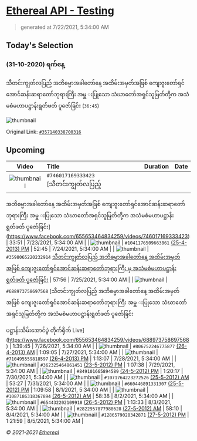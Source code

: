 # [Ethereal API - Testing](https://www.facebook.com/103302041643161)

> generated at 7/22/2021, 5:34:00 AM

## Today's Selection

### (31-10-2020) ရက်နေ့
သီတင်းကျွတ်လပြည့် 
အဘိဓမ္မာအခါတော်နေ့ အထိမ်းအမှတ်အဖြစ်
ကျေးဇူးတော်ရှင်အောင်ဆန်းဆရာတော်ဘုရားကြီး
အမှူ းပြုသော သံဃာတော်အရှင်သူမြတ်တို့က
အသံမစဲမဟာပဋ္ဌာန်းရွတ်ဖတ် ပူဇော်ခြင်း (`36:45`)

![thumbnail](https://scontent-sin6-3.xx.fbcdn.net/v/t15.13418-10/p235x350/121910159_664351274473699_2951678076977493956_n.jpg?_nc_cat=110&ccb=1-3&_nc_sid=ad6a45&_nc_ohc=BNdDvR6d50oAX9k0kkK&_nc_oc=AQlwW2OLuh8DawaEIHr2u6G3xoWPWkjs7WBUdyMWfJYvDx7OsXcnoc7Ily_ieKTYuns&_nc_ht=scontent-sin6-3.xx&oh=629698c1fd7302d3f15d4b1356e0dffb&oe=60F9BC35)

Original Link: [`#357140338700316`](https://www.facebook.com/655653464834259/videos/357140338700316)

## Upcoming

| Video | Title | Duration | Date |
|:-----:|:------|---------:|-------------:|
| ![thumbnail](https://scontent-sin6-4.xx.fbcdn.net/v/t15.13418-10/p235x350/121893542_381790829619543_4457673216886628143_n.jpg?_nc_cat=100&ccb=1-3&_nc_sid=ad6a45&_nc_ohc=xzmSBtYS2nwAX_sPJF3&_nc_ht=scontent-sin6-4.xx&oh=5a455cfcea3c848179e767bee97b5615&oe=60F9E2A2) | `#746017169333423` [သီတင်းကျွတ်လပြည့် 
အဘိဓမ္မာအခါတော်နေ့ အထိမ်းအမှတ်အဖြစ်
ကျေးဇူးတော်ရှင်အောင်ဆန်းဆရာတော်ဘုရားကြီး
အမှူ းပြုသော သံဃာတော်အရှင်သူမြတ်တို့က
အသံမစဲမဟာပဋ္ဌာန်းရွတ်ဖတ် ပူဇော်ခြင်း](https://www.facebook.com/655653464834259/videos/746017169333423) | 33:51 | 7/23/2021, 5:34:00 AM |
| ![thumbnail](https://scontent-sin6-3.xx.fbcdn.net/v/t15.5256-10/121855882_1041180836330095_4809581992780361822_n.jpg?_nc_cat=110&ccb=1-3&_nc_sid=ad6a45&_nc_ohc=pDt13ocY2s0AX-Pwbb9&tn=os14YXKstTHqwWrT&_nc_ht=scontent-sin6-3.xx&oh=9709c073d562a78f4a489314ec343ce8&oe=60F9E6D5) | `#1041176509663861` [(25-4-2013) PM](https://www.facebook.com/655653464834259/videos/1041176509663861) | 52:45 | 7/24/2021, 5:34:00 AM |
| ![thumbnail](https://scontent-sin6-3.xx.fbcdn.net/v/t15.13418-10/p235x350/121778065_430401527943072_1402494700425209641_n.jpg?_nc_cat=110&ccb=1-3&_nc_sid=ad6a45&_nc_ohc=Pv740KCAobYAX9Iw8_c&_nc_ht=scontent-sin6-3.xx&oh=ae7dea9b051452b9619cf9d5bca09b05&oe=60FA63C5) | `#3598065220232914` [သီတင်းကျွတ်လပြည့် 
အဘိဓမ္မာအခါတော်နေ့ အထိမ်းအမှတ်အဖြစ်
ကျေးဇူးတော်ရှင်အောင်ဆန်းဆရာတော်ဘုရားကြီး မှ
အသံမစဲမဟာပဋ္ဌာန်းရွတ်ဖတ် ပူဇော်ခြင်း](https://www.facebook.com/655653464834259/videos/3598065220232914) | 57:56 | 7/25/2021, 5:34:00 AM |
| ![thumbnail](https://scontent-sin6-2.xx.fbcdn.net/v/t15.13418-10/p235x350/121926707_1055903638183100_3601939515761907430_n.jpg?_nc_cat=105&ccb=1-3&_nc_sid=ad6a45&_nc_ohc=w8MrXgWXxCcAX-yxVHv&_nc_ht=scontent-sin6-2.xx&oh=d6955fca9a637ffe500bf35ac8db1e52&oe=60FB022E) | `#688973758697568` [သီတင်းကျွတ်လပြည့် 
အဘိဓမ္မာအခါတော်နေ့ အထိမ်းအမှတ်အဖြစ်
ကျေးဇူးတော်ရှင်အောင်ဆန်းဆရာတော်ဘုရားကြီး
အမှူ းပြုသော သံဃာတော်အရှင်သူမြတ်တို့က
အသံမစဲမဟာပဋ္ဌာန်းရွတ်ဖတ် ပူဇော်ခြင်း

ပဋ္ဌာန်းသိမ်းအောင်ပွဲ တိုက်ရိုက် Live](https://www.facebook.com/655653464834259/videos/688973758697568) | 1:39:45 | 7/26/2021, 5:34:00 AM |
| ![thumbnail](https://scontent-sin6-3.xx.fbcdn.net/v/t15.5256-10/121836359_806758943441874_6063748157565475231_n.jpg?_nc_cat=110&ccb=1-3&_nc_sid=ad6a45&_nc_ohc=d-KlkQYr3oYAX_0SxuN&_nc_ht=scontent-sin6-3.xx&oh=5393dead20b7ea5b83e426b3ccd4e8a8&oe=60FAABC1) | `#806752246775877` [(26-4-2013) AM](https://www.facebook.com/655653464834259/videos/806752246775877) | 1:09:05 | 7/27/2021, 5:34:00 AM |
| ![thumbnail](https://scontent-sin6-3.xx.fbcdn.net/v/t15.5256-10/121914398_710502963151190_3154231356406212263_n.jpg?_nc_cat=110&ccb=1-3&_nc_sid=ad6a45&_nc_ohc=-W6TcX-Od_AAX9tSKrO&_nc_ht=scontent-sin6-3.xx&oh=c64e793bfaa491fd1b126aed52ab0dd7&oe=60FA0424) | `#710495559818597` [(26-4-2013) PM](https://www.facebook.com/655653464834259/videos/710495559818597) | 1:13:07 | 7/28/2021, 5:34:00 AM |
| ![thumbnail](https://scontent-sin6-2.xx.fbcdn.net/v/t15.5256-10/121915214_362331768194154_8539933828240053488_n.jpg?_nc_cat=108&ccb=1-3&_nc_sid=ad6a45&_nc_ohc=sr6oZnGN5LwAX95P4VT&tn=os14YXKstTHqwWrT&_nc_ht=scontent-sin6-2.xx&oh=34626382d85d8e0ee09c5da1ccf186d6&oe=60F9C632) | `#362325464861451` [(23-5-2012) PM](https://www.facebook.com/655653464834259/videos/362325464861451) | 1:07:38 | 7/29/2021, 5:34:00 AM |
| ![thumbnail](https://scontent-sin6-2.xx.fbcdn.net/v/t15.5256-10/121917097_849107042560718_6231313385009371051_n.jpg?_nc_cat=109&ccb=1-3&_nc_sid=ad6a45&_nc_ohc=sImIL8EM7C4AX8Htw14&_nc_ht=scontent-sin6-2.xx&oh=2efda95071814e8ddc0ba0030914f3d7&oe=60FAB74B) | `#849101665894589` [(24-5-2012) PM](https://www.facebook.com/655653464834259/videos/849101665894589) | 1:20:17 | 7/30/2021, 5:34:00 AM |
| ![thumbnail](https://scontent-sin6-4.xx.fbcdn.net/v/t15.5256-10/121896054_1071771019938513_7220165293881938956_n.jpg?_nc_cat=103&ccb=1-3&_nc_sid=ad6a45&_nc_ohc=LIE8M-_Tu0sAX-4_U2T&tn=os14YXKstTHqwWrT&_nc_ht=scontent-sin6-4.xx&oh=fcf287522f43c43d76f3969eb6d76d7a&oe=60FA2158) | `#1071764223272526` [(25-5-2012) AM](https://www.facebook.com/655653464834259/videos/1071764223272526) | 53:27 | 7/31/2021, 5:34:00 AM |
| ![thumbnail](https://scontent-sin6-4.xx.fbcdn.net/v/t15.5256-10/121900087_660452904664039_189197618883896955_n.jpg?_nc_cat=100&ccb=1-3&_nc_sid=ad6a45&_nc_ohc=LEWUlMkjWIQAX-vLjkU&_nc_ht=scontent-sin6-4.xx&oh=6f817b3b13dbed3ffe06872cb2eecf42&oe=60FA3037) | `#660446891331307` [(25-5-2012) PM](https://www.facebook.com/655653464834259/videos/660446891331307) | 1:09:58 | 8/1/2021, 5:34:00 AM |
| ![thumbnail](https://scontent-sin6-3.xx.fbcdn.net/v/t15.5256-10/121856043_1087191185034074_4347557119285588697_n.jpg?_nc_cat=106&ccb=1-3&_nc_sid=ad6a45&_nc_ohc=zZE5kEkf5CsAX_cYJ19&_nc_oc=AQlXZOM8h0BL5MzSnmgzmCo4fWS4WyCYaJPMFMUCtOm3pL01ujcN5te1vsR-RnbQYEs&_nc_ht=scontent-sin6-3.xx&oh=5851edcf376b1440108275d3038c128e&oe=60FACA03) | `#1087186318367894` [(26-5-2012) AM](https://www.facebook.com/655653464834259/videos/1087186318367894) | 58:38 | 8/2/2021, 5:34:00 AM |
| ![thumbnail](https://scontent-sin6-4.xx.fbcdn.net/v/t15.5256-10/121857923_654440765442395_1021779604275428046_n.jpg?_nc_cat=101&ccb=1-3&_nc_sid=ad6a45&_nc_ohc=K9HizOFocboAX_ScXur&_nc_ht=scontent-sin6-4.xx&oh=7ada74ee7ba4212a9f32e47f88c452f4&oe=60FB03DA) | `#654432202109918` [(26-5-2012) PM](https://www.facebook.com/655653464834259/videos/654432202109918) | 1:13:33 | 8/3/2021, 5:34:00 AM |
| ![thumbnail](https://scontent-sin6-3.xx.fbcdn.net/v/t15.5256-10/121922438_2822964431321306_1371895640067960544_n.jpg?_nc_cat=110&ccb=1-3&_nc_sid=ad6a45&_nc_ohc=UD--FWZARP8AX_fknXN&_nc_oc=AQmrEhinIfi3n47GeEZy6YdK6evzY9XMgzwqLhOnVtZl7JXx-mkQGygxco16nxfFNZA&_nc_ht=scontent-sin6-3.xx&oh=cfe2fcb093fa698eda5c346ceff5eb08&oe=60FA049C) | `#2822957877988628` [(27-5-2012) AM](https://www.facebook.com/655653464834259/videos/2822957877988628) | 58:10 | 8/4/2021, 5:34:00 AM |
| ![thumbnail](https://scontent-sin6-4.xx.fbcdn.net/v/t15.5256-10/121929287_1286596071674500_1091650702464022340_n.jpg?_nc_cat=100&ccb=1-3&_nc_sid=ad6a45&_nc_ohc=OgAwNMz3VMcAX80e15s&_nc_ht=scontent-sin6-4.xx&oh=247d34fc5cc2139c6c01fd4ea2644787&oe=60FB795E) | `#1286579028342871` [(27-5-2012) PM](https://www.facebook.com/655653464834259/videos/1286579028342871) | 1:21:59 | 8/5/2021, 5:34:00 AM |

_&copy; 2021-2021 [Ethereal](https://github.com/etherealtech)_